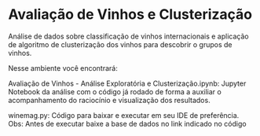 # Avaliação de Vinhos e Clusterização

Análise de dados sobre classificação de vinhos internacionais e aplicação de algoritmo de clusterização dos vinhos para descobrir o grupos de vinhos.

Nesse ambiente você encontrará:

Avaliação de Vinhos - Análise Exploratória e Clusterização.ipynb: Jupyter Notebook da análise com o código já rodado de forma a auxiliar o acompanhamento do raciocínio e visualização dos resultados.

winemag.py: Código para baixar e executar em seu IDE de preferência.
Obs: Antes de executar baixe a base de dados no link indicado no código
